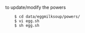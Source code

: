 to update/modify the powers
```shell
    $ cd data/eggmilksoup/powers/
    $ vi egg.sh
    $ sh egg.sh
```
